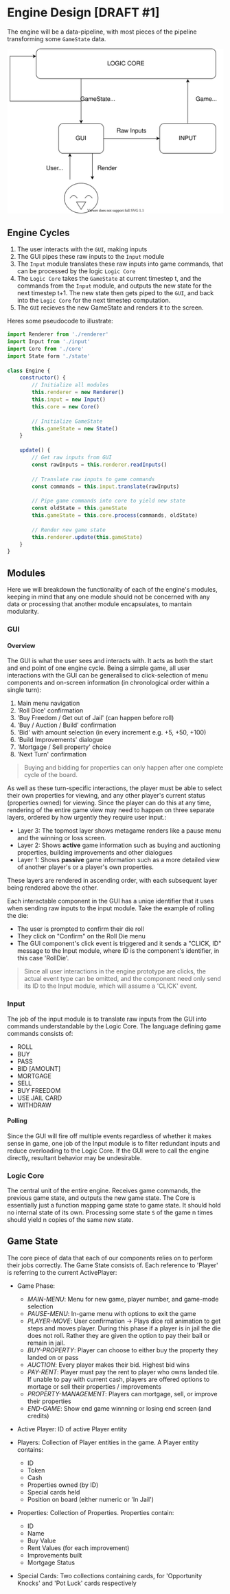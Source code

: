 # Engine Design [DRAFT #1]

The engine will be a data-pipeline, with most pieces of the pipeline transforming some `GameState` data.

![Engine Design Diagram](./engine-design.svg)

## Engine Cycles
1. The user interacts with the `GUI`, making inputs
2. The GUI pipes these raw inputs to the `Input` module
3. The `Input` module translates these raw inputs into game commands, that can be processed by the logic `Logic Core`
4. The `Logic Core` takes the `GameState` at current timestep t, and the commands from the `Input` module, and outputs the new state for the next timestep t+1. The new state then gets piped to the `GUI`, and back into the `Logic Core` for the next timestep computation.
5. The `GUI` recieves the new GameState and renders it to the screen.

Heres some pseudocode to illustrate:
```js
import Renderer from './renderer'
import Input from './input'
import Core from './core'
import State form './state'

class Engine {
	constructor() {
		// Initialize all modules
		this.renderer = new Renderer()
		this.input = new Input()
		this.core = new Core()

		// Initialize GameState
		this.gameState = new State()
	}        

	update() {
		// Get raw inputs from GUI
		const rawInputs = this.renderer.readInputs()

		// Translate raw inputs to game commands
		const commands = this.input.translate(rawInputs)

		// Pipe game commands into core to yield new state
		const oldState = this.gameState
		this.gameState = this.core.process(commands, oldState)

		// Render new game state
		this.renderer.update(this.gameState)
	}
}
```

## Modules
Here we will breakdown the functionality of each of the engine's modules, keeping in mind that any one module should not be concerned with any data or processing that another module encapsulates, to mantain modularity.

### GUI
#### Overview
The GUI is what the user sees and interacts with. It acts as both the start and end point of one engine cycle. Being a simple game, all user interactions with the GUI can be generalised to click-selection of menu components and on-screen information (in chronological order within a single turn):
1. Main menu navigation 
2. 'Roll Dice' confirmation
3. 'Buy Freedom / Get out of Jail' (can happen before roll)
4. 'Buy / Auction / Build' confirmation
5. 'Bid' with amount selection (in every increment e.g. +5, +50, +100)
6. 'Build Improvements' dialogue
7. 'Mortgage / Sell property' choice
8. 'Next Turn' confirmation

> Buying and bidding for properties can only happen after one complete cycle of the board.

As well as these turn-specific interactions, the player must be able to select their own properties for viewing, and any other player's current status (properties owned) for viewing. Since the player can do this at any time, rendering of the entire game view may need to happen on three separate layers, ordered by how urgently they require user input.:

- Layer 3: The topmost layer shows metagame renders like a pause menu and the winning or loss screen.
- Layer 2: Shows **active** game information such as buying and auctioning properties, building improvements and other dialogues
- Layer 1: Shows **passive** game information such as a more detailed view of another player's or a player's own properties.

These layers are rendered in ascending order, with each subsequent layer being rendered above the other.

Each interactable component in the GUI has a uniqe identifier that it uses when sending raw inputs to the input module. Take the example of rolling the die:
- The user is prompted to confirm their die roll
- They click on "Confirm" on the Roll Die menu
- The GUI component's click event is triggered and it sends a "CLICK, ID" message to the Input module, where ID is the component's identifier, in this case 'RollDie'.

> Since all user interactions in the engine prototype are clicks, the actual event type can be omitted, and the component need only send its ID to the Input module, which will assume a 'CLICK' event.

### Input
The job of the input module is to translate raw inputs from the GUI into commands understandable by the Logic Core. The language defining game commands consists of:

- ROLL
- BUY
- PASS
- BID [AMOUNT]
- MORTGAGE
- SELL
- BUY FREEDOM
- USE JAIL CARD
- WITHDRAW

#### Polling
Since the GUI will fire off multiple events regardless of whether it makes sense in game, one job of the Input module is to filter redundant inputs and reduce overloading to the Logic Core. If the GUI were to call the engine directly, resultant behavior may be undesirable.

### Logic Core
The central unit of the entire engine. Receives game commands, the previous game state, and outputs the new game state. The Core is essentially just a function mapping game state to game state. It should hold no internal state of its own. Processing some state `S` of the game n times should yield n copies of the same new state.

## Game State
The core piece of data that each of our components relies on to perform their jobs correctly. The Game State consists of. Each reference to 'Player' is referring to the current ActivePlayer:

- Game Phase:
	- _MAIN-MENU_: Menu for new game, player number, and game-mode selection
	- _PAUSE-MENU_: In-game menu with options to exit the game
	- _PLAYER-MOVE_: User confirmation -> Plays dice roll animation to get steps and moves player. During this phase if a player is in jail the die does not roll. Rather they are given the option to pay their bail or remain in jail.
	- _BUY-PROPERTY_: Player can choose to either buy the property they landed on or pass
	- _AUCTION_: Every player makes their bid. Highest bid wins
	- _PAY-RENT_: Player must pay the rent to player who owns landed tile. If unable to pay with current cash, players are offered options to mortage or sell their properties / improvements
	- _PROPERTY-MANAGEMENT_: Players can mortgage, sell, or improve their properties
	- _END-GAME_: Show end game winnning or losing end screen (and credits)

- Active Player: ID of active Player entity

- Players: Collection of Player entities in the game. A Player entity contains:
	- ID
	- Token
	- Cash
	- Properties owned (by ID)
	- Special cards held
	- Position on board (either numeric or 'In Jail')

- Properties: Collection of Properties. Properties contain:
	- ID
	- Name
	- Buy Value
	- Rent Values (for each improvement)
	- Improvements built
	- Mortgage Status

- Special Cards: Two collections containing cards, for 'Opportunity Knocks' and 'Pot Luck' cards respectively
